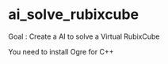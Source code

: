 # ai_solve_rubixcube
Goal : Create a AI to solve a Virtual RubixCube 

You need to install Ogre for C++
